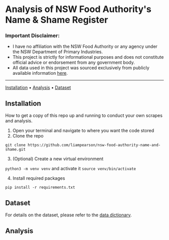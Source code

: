 # Analysis of NSW Food Authority's Name & Shame Register
### Important Disclaimer:

* I have no affiliation with the NSW Food Authority or any agency under the NSW Department of Primary Industries.
* This project is strictly for informational purposes and does not constitute official advice or endorsement from any government body.
* All data used in this project was sourced exclusively from publicly available information [here](https://www.foodauthority.nsw.gov.au/offences).
---
[Installation](https://github.com/liampearson/nsw-food-authority-name-and-shame/blob/main/README.md#installation) • [Analysis](https://github.com/liampearson/nsw-food-authority-name-and-shame/blob/main/README.md#analysis) • [Dataset]([https://github.com/liampearson/nsw-food-authority-name-and-shame/blob/main/docs/data_dictionary.md](https://github.com/liampearson/nsw-food-authority-name-and-shame/tree/main?tab=readme-ov-file#dataset))


## Installation
How to get a copy of this repo up and running to conduct your own scrapes and analysis.

1. Open your terminal and navigate to where you want the code stored
2. Clone the repo
   
`git clone https://github.com/liampearson/nsw-food-authority-name-and-shame.git`

3. (Optional) Create a new virtual environment
   
`python3 -m venv venv`  and activate it  `source venv/bin/activate`

4. Install required packages

`pip install -r requirements.txt`

## Dataset
For details on the dataset, please refer to the [data dictionary](https://github.com/liampearson/nsw-food-authority-name-and-shame/blob/main/docs/data_dictionary.md).

## Analysis

